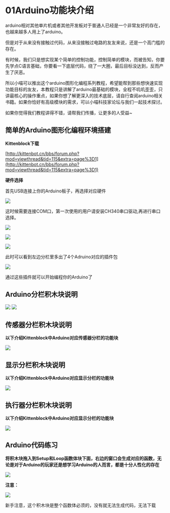 # 01Arduino功能块介绍 

arduino相对其他单片机或者其他开发板对于普通人已经是一个非常友好的存在，也越来越多人用上了arduino。

但是对于从来没有接触过代码，从来没接触过电路的友友来说，还是一个高门槛的存在。

有时候，我们只是想实现某个简单的控制功能，控制简单的模块，而被告知，你要先学点C语言基础，你要看一下底层代码，绕了一大圈，最后目标没达到，反而产生了厌恶。

所以小喵可以推出这个arduino图形化编程系列教程，希望能帮到那些想快速实现功能目标的友友，本教程只是讲解了arduino最基础的模块，全程不叽叽歪歪，只讲最核心的操作重点，如果你想了解更深入的技术底层，请自行查阅arduino相关书籍。如果你恰好有高级模块的需求，可以小喵科技家论坛与我们一起技术探讨。

如果你觉得我们教程讲得不错，请帮我们传播，让更多的人受益~


## 简单的Arduino图形化编程环境搭建  
  
**Kittenblock下载**  

[http://kittenbot.cn/bbs/forum.php?mod=viewthread&tid=115&extra=page%3D1](http://kittenbot.cn/bbs/forum.php?mod=viewthread&tid=115&extra=page%3D1)
  


**硬件选择**    
   
首先USB连接上你的Arduino板子，再选择对应硬件
 
![](./arduino/caozuo1.png)   
    
这时候需要连接COM口，第一次使用的用户请安装CH340串口驱动,再进行串口选择。
  
![](./arduino/qudong1.png)  
  
![](./arduino/qudong2.png)  

![](./arduino/caozuo2.png)  
  
此时可以看到左边分栏里多出了4个Adruino对应的插件包  

![](./arduino/caozuo3.png)   
  
通过这些插件就可以开始编程你的Arduino了    
  
## Arduino分栏积木块说明  
   
![](./arduino/fenlan2.png)
![](./arduino/fenlan1.png)  
  
## 传感器分栏积木块说明  
  
**以下介绍Kittenblock中Arduino对应传感器分栏的功能块** 
  
![](./arduino/c_fenlan1.png)
  
## 显示分栏积木块说明  
  
**以下介绍Kittenblock中Arduino对应显示分栏的功能块** 
  
![](arduino/x_fenlan1.png)  
  
  
## 执行器分栏积木块说明  
  
**以下介绍Kittenblock中Arduino对应显示分栏的功能块** 
  
![](arduino/z_fenlan.png)

## Arduino代码练习  
  
**将积木块拖入到Setup和Loop函数体块下面，右边的窗口会生成对应的函数，无论是对于Arduino的玩家还是想学习Arduino的人而言，都是十分人性化的存在**
 
![](./arduino/caozuo4.png)   
  
  
**注意：**  
  
![](./arduino/a_setup.png)  
  
新手注意，这个积木块是整个函数体必须的，没有就无法生成代码，无法下载
  

    
  

  
  
